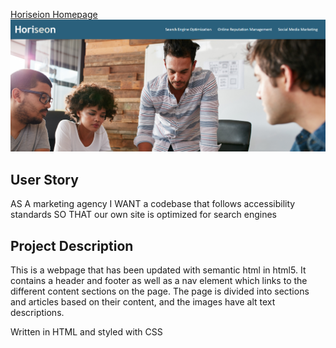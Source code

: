 [Horiseion Homepage]( )
![Screenshot](./assets/images/screenshot.PNG)

## User Story
AS A marketing agency
I WANT a codebase that follows accessibility standards
SO THAT our own site is optimized for search engines

## Project Description
This is a webpage that has been updated with semantic html in html5. It contains a header and footer as well as a nav element which links to the different content sections on the page. The page is divided into sections and articles based on their content, and the images have alt text descriptions.

Written in HTML and styled with CSS

